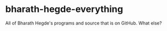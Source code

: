 bharath-hegde-everything
========================

All of Bharath Hegde's programs and source that is on GitHub. What else?
